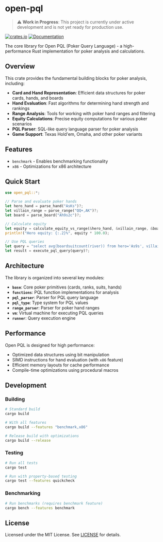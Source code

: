 # open-pql

> ⚠️ **Work in Progress**: This project is currently under active development and is not yet ready for production use.

[![crates.io](https://img.shields.io/crates/v/open-pql.svg)](https://crates.io/crates/open-pql)
[![Documentation](https://docs.rs/open-pql/badge.svg)](https://docs.rs/open-pql)

The core library for Open PQL (Poker Query Language) - a high-performance Rust implementation for poker analysis and calculations.

## Overview

This crate provides the fundamental building blocks for poker analysis, including:

- **Card and Hand Representation**: Efficient data structures for poker cards, hands, and boards
- **Hand Evaluation**: Fast algorithms for determining hand strength and rankings
- **Range Analysis**: Tools for working with poker hand ranges and filtering
- **Equity Calculations**: Precise equity computations for various poker scenarios
- **PQL Parser**: SQL-like query language parser for poker analysis
- **Game Support**: Texas Hold'em, Omaha, and other poker variants

## Features

- `benchmark` - Enables benchmarking functionality
- `x86` - Optimizations for x86 architecture

## Quick Start

```rust
use open_pql::*;

// Parse and evaluate poker hands
let hero_hand = parse_hand("AsKs")?;
let villain_range = parse_range("QQ+,AK")?;
let board = parse_board("Ah9s2c")?;

// Calculate equity
let equity = calculate_equity_vs_range(&hero_hand, &villain_range, &board)?;
println!("Hero equity: {:.2}%", equity * 100.0);

// Use PQL queries
let query = "select avg(boardsuitcount(river)) from hero='As9s', villain='*', board='2s3sJh', game='holdem'";
let result = execute_pql_query(query)?;
```

## Architecture

The library is organized into several key modules:

- **`base`**: Core poker primitives (cards, ranks, suits, hands)
- **`functions`**: PQL function implementations for analysis
- **`pql_parser`**: Parser for PQL query language
- **`pql_type`**: Type system for PQL values
- **`range_parser`**: Parser for poker hand ranges
- **`vm`**: Virtual machine for executing PQL queries
- **`runner`**: Query execution engine

## Performance

Open PQL is designed for high performance:

- Optimized data structures using bit manipulation
- SIMD instructions for hand evaluation (with `x86` feature)
- Efficient memory layouts for cache performance
- Compile-time optimizations using procedural macros

## Development

### Building

```bash
# Standard build
cargo build

# With all features
cargo build --features "benchmark,x86"

# Release build with optimizations
cargo build --release
```

### Testing

```bash
# Run all tests
cargo test

# Run with property-based testing
cargo test --features quickcheck
```

### Benchmarking

```bash
# Run benchmarks (requires benchmark feature)
cargo bench --features benchmark
```

## License

Licensed under the MIT License. See [LICENSE](../LICENSE) for details.
